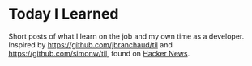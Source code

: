 # Today I Learned

Short posts of what I learn on the job and my own time as a developer.  Inspired by https://github.com/jbranchaud/til and https://github.com/simonw/til, found on [Hacker News](https://news.ycombinator.com/).
